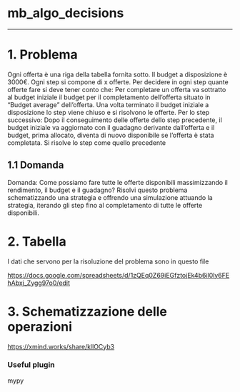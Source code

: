 # mb_algo_decisions
---

# 1. Problema

Ogni offerta è una riga della tabella fornita sotto. Il budget a disposizione è 3000€. Ogni step si compone di x offerte. Per decidere in ogni step quante offerte fare si deve tener conto che: Per completare un offerta va sottratto al budget iniziale il budget per il completamento dell’offerta situato in “Budget average” dell’offerta. Una volta terminato il budget iniziale a disposizione lo step viene chiuso e si risolvono le offerte. Per lo step successivo: Dopo il conseguimento delle offerte dello step precedente, il budget iniziale va aggiornato con il guadagno derivante dall’offerta e il budget, prima allocato, diventa di nuovo disponibile se l’offerta è stata completata. Si risolve lo step come quello precedente

## 1.1 Domanda

Domanda: Come possiamo fare tutte le offerte disponibili massimizzando il rendimento, il budget e il guadagno? Risolvi questo problema schematizzando una strategia e offrendo una simulazione attuando la strategia, iterando gli step fino al completamento di tutte le offerte disponibili.

# 2. Tabella

I dati che servono per la risoluzione del problema sono in questo file

https://docs.google.com/spreadsheets/d/1zQEq0Z69iEGfztojEk4b6il0ly6FEhAbxj_Zygg97o0/edit

# 3. Schematizzazione delle operazioni

https://xmind.works/share/kllOCyb3


### Useful plugin
mypy